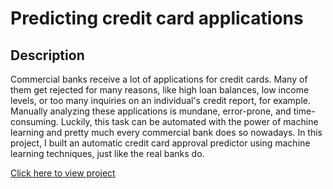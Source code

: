 <h1>Predicting credit card applications</h1>

<h2>Description</h2>
<p>Commercial banks receive a lot of applications for credit cards. Many of them get rejected for many reasons, like high loan balances, low income levels, or too many inquiries on an individual's credit report, for example. Manually analyzing these applications is mundane, error-prone, and time-consuming. Luckily, this task can be automated with the power of machine learning and pretty much every commercial bank does so nowadays. In this project, I built an automatic credit card approval predictor using machine learning techniques, just like the real banks do.</p>
<p><a href="notebook.ipynb">Click here to view project</a></p>
